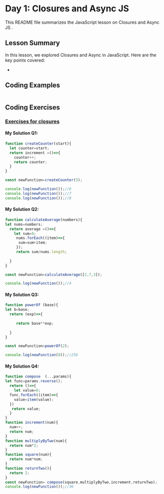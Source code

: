
# Day 1: Closures and Async JS 

This README file summarizes the JavaScript lesson on Closures and Async JS . 

## Lesson Summary

In this lesson, we explored Closures and Async in JavaScript. Here are the key points covered:

- 

## Coding Examples

```javascript


```


## Coding Exercises

### [Exercises for closures](https://github.com/orjwan-alrajaby/gsg-QA-Nablus-training-2023/blob/main/learning-sprint-1/week2%20-%20javaScript-the-hard-parts-v2/day%202/tasks.md)

#### My Solution Q1:
```javascript
function createCounter(start){
  let counter=start;
  return increment =()=>{
    counter++;
    return counter;
  }
}

const newFunction=createCounter(5);

console.log(newFunction());//6
console.log(newFunction());//7
console.log(newFunction());//8

```

#### My Solution Q2:
```javascript
function calculateAverage(numbers){
let nums=numbers;
  return average =()=>{
    let sum=0;
     nums.forEach((item)=>{
      sum=sum+item;
     });
     return sum/nums.length;
   
  }
}

const newFunction=calculateAverage([2,7,3]);

console.log(newFunction());//4
```


#### My Solution Q3:
```javascript
function powerOf (base){
let b=base;
  return (exp)=>{
   
     return base**exp;
   
  }
}

const newFunction=powerOf(2);

console.log(newFunction(8));//256

```



#### My Solution Q4:
```javascript
function compose  (...params){
let func=params.reverse();
  return ()=>{
    let value=0;
  func.forEach((item)=>{
    value=item(value);
  })
   return value;
  }
}
function increment(num){
  num++;
  return num;
}
function multiplyByTwo(num){
  return num*2;
}
function square(num){
  return num*num;
}
function returnTwo(){
  return 2;
}
const newFunction= compose(square,multiplyByTwo,increment,returnTwo);
console.log(newFunction());//36    
```
